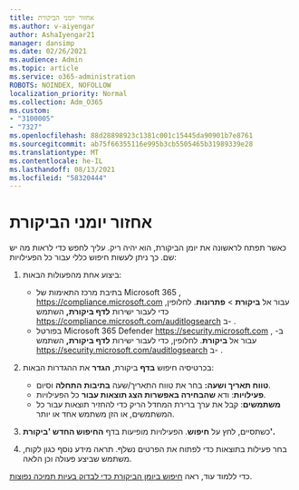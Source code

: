 ```yaml
---
title: אחזור יומני הביקורת
ms.author: v-aiyengar
author: AshaIyengar21
manager: dansimp
ms.date: 02/26/2021
ms.audience: Admin
ms.topic: article
ms.service: o365-administration
ROBOTS: NOINDEX, NOFOLLOW
localization_priority: Normal
ms.collection: Adm_O365
ms.custom:
- "3100005"
- "7327"
ms.openlocfilehash: 88d28898923c1381c001c15445da90901b7e8761
ms.sourcegitcommit: ab75f66355116e995b3cb5505465b31989339e28
ms.translationtype: MT
ms.contentlocale: he-IL
ms.lasthandoff: 08/13/2021
ms.locfileid: "58320444"
---
```

# <a name="retrieve-the-audit-logs"></a>אחזור יומני הביקורת

כאשר תפתח לראשונה את יומן הביקורת, הוא יהיה ריק. עליך לחפש כדי לראות מה יש שם. כך ניתן לעשות חיפוש כללי עבור כל הפעילויות:

1. ביצוע אחת מהפעולות הבאות:
   - בתיבת מרכז התאימות של Microsoft 365 , <https://compliance.microsoft.com> עבור אל **ביקורת** \> **פתרונות**. לחלופין, כדי לעבור ישירות **לדף ביקורת,** השתמש <https://compliance.microsoft.com/auditlogsearch> ב- .
   - בפורטל Microsoft 365 Defender <https://security.microsoft.com> ב- , עבור אל **ביקורת**. לחלופין, כדי לעבור ישירות **לדף ביקורת,** השתמש <https://security.microsoft.com/auditlogsearch> ב- .

2. בכרטיסיה חיפוש **בדף** ביקורת, **הגדר** את ההגדרות הבאות:
   - **טווח תאריך ושעה:** בחר את טווח התאריך/שעה **בתיבות** **התחלה** וסיום.
   - **פעילויות**: ודא **שהבחירה באפשרות הצג תוצאות עבור** כל הפעילויות.
   - **משתמשים**: קבל את ערך ברירת המחדל הריק כדי להחזיר תוצאות עבור כל המשתמשים, או הזן משתמש אחד או יותר.

3. כשתסיים, לחץ על **חיפוש**. הפעילויות מופיעות בדף **החיפוש החדש 'ביקורת'.**

4. בחר פעילות בתוצאות כדי לפתוח את הפרטים נשלף. תראה מידע נוסף כגון לקוח, משתמש שביצע פעולה וכן הלאה.

כדי ללמוד עוד, ראה [חיפוש ביומן הביקורת כדי לבדוק בעיות תמיכה נפוצות](https://docs.microsoft.com/microsoft-365/compliance/auditing-troubleshooting-scenarios).
